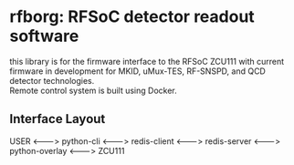 # rfborg: RFSoC detector readout software 
this library is for the firmware interface to the RFSoC ZCU111 with current firmware in development for MKID, uMux-TES, RF-SNSPD, and QCD detector technologies.  
Remote control system is built using Docker. 
## Interface Layout  
USER <---> python-cli <---> redis-client <---> redis-server <---> python-overlay <---> ZCU111
